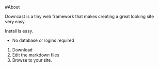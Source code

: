 #About

Downcast is a tiny web framework that makes creating a great looking site very easy.

Install is easy. 

* No database or logins required



1. Download
2. Edit the markdown files
3. Browse to your site.